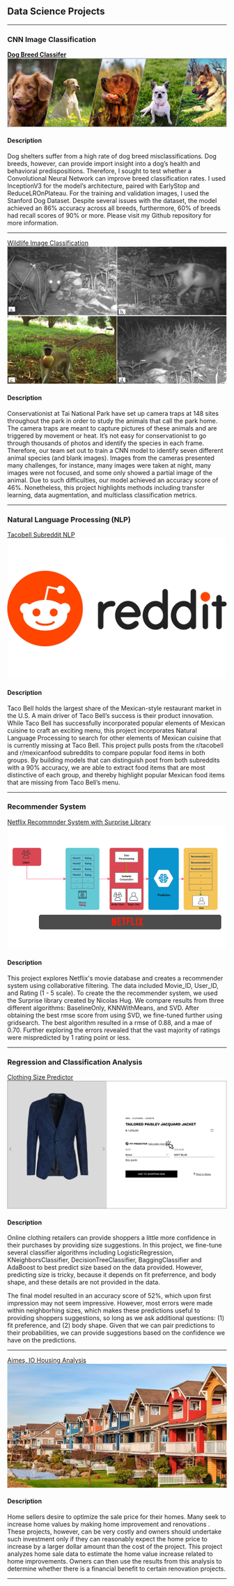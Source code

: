 ## Data Science Projects

---

### CNN Image Classification 

[**Dog Breed Classifer**](https://github.com/lgonzal6/dog_breed_classifier)
<img src="images/dog_collage2.png?raw=true"/>

#### Description
Dog shelters suffer from a high rate of dog breed misclassifications. Dog breeds, however, can provide import insight into a dog’s health and behavioral predispositions. Therefore, I sought to test whether a Convolutional Neural Network can improve breed classification rates. I used InceptionV3 for the model’s architecture, paired with EarlyStop and ReduceLROnPlateau. For the training and validation images, I used the Stanford Dog Dataset. Despite several issues with the dataset, the model achieved an 86% accuracy across all breeds, furthermore, 60% of breeds had recall scores of 90% or more. Please visit my Github repository for more information.


---
[Wildlife Image Classification](https://github.com/lgonzal6/Wildlife_Image_Classification)
<img src="images/wild_life2.jpeg?raw=true"/>

#### Description
Conservationist at Tai National Park have set up camera traps at 148 sites throughout the park in order to study the animals that call the park home. The camera traps are meant to capture pictures of these animals and are triggered by movement or heat. It’s not easy for conservationist to go through thousands of photos and identify the species in each frame. Therefore, our team set out to train a CNN model to identify seven different animal species (and blank images). Images from the cameras presented many challenges, for instance, many images were taken at night, many images were not focused, and some only showed a partial image of the animal. Due to such difficulties, our model achieved an accuracy score of 46%. Nonetheless, this project highlights methods including transfer learning, data augmentation, and multiclass classification metrics.


---
### Natural Language Processing (NLP)

[Tacobell Subreddit NLP](https://github.com/lgonzal6/tacobell_reddit_nlp)
<img src="images/reddit.jpeg?raw=true"/>
#### Description
Taco Bell holds the largest share of the Mexican-style restaurant market in the U.S. A main driver of Taco Bell’s success is their product innovation. While Taco Bell has successfully incorporated popular elements of Mexican cuisine to craft an exciting menu, this project incorporates Natural Language Processing to search for other elements of Mexican cuisine that is currently missing at Taco Bell. This project pulls posts from the r/tacobell and r/mexicanfood subreddits to compare popular food items in both groups. By building models that can distinguish post from both subreddits with a 90% accuracy, we are able to extract food items that are most distinctive of each group, and thereby highlight popular Mexican food items that are missing from Taco Bell’s menu. 

---
### Recommender System

[Netflix Recommnder System with Surprise Library](https://github.com/lgonzal6/netflix_recommender_surprise)
<img src="images/recommend.jpg?raw=true"/>

#### Description
This project explores Netflix's movie database and creates a recommender system using collaborative filtering. The data included Movie_ID, User_ID, and Rating (1 - 5 scale). To create the the recommender system, we used the Surprise library created by Nicolas Hug. We compare results from three different algorithms: BaselineOnly, KNNWithMeans, and SVD. After obtaining the best rmse score from using SVD, we fine-tuned further using gridsearch. The best algorithm resulted in a rmse of 0.88, and a mae of 0.70. Further exploring the errors revealed that the vast majority of ratings were mispredicted by 1 rating point or less. 

---
### Regression and Classification Analysis

[Clothing Size Predictor](https://github.com/lgonzal6/clothes_size_prediction)
<img src="images/clothes.jpeg?raw=true"/>

#### Description 

Online clothing retailers can provide shoppers a little more confidence in their purchases by providing size suggestions. In this project, we fine-tune several classifier algorithms including LogisticRegression, KNeighborsClassifier, DecisionTreeClassifier, BaggingClassifier and AdaBoost to best predict size based on the data provided. However, predicting size is tricky, because it depends on fit preferrence, and body shape, and these details are not provided in the data. 

The final model resulted in an accuracy score of 52%, which upon first impression may not seem impressive. However, most errors were made within neighborhing sizes, which makes these predictions useful to providing shoppers suggestions, so long as we ask additional questions: (1) fit preference, and (2) body shape. Given that we can pair predictions to their probabilities, we can provide suggestions based on the confidence we have on the predictions. 

---

[Aimes, IO Housing Analysis](https://github.com/lgonzal6/aimes_iowa_housing)
<img src="images/housing.jpeg?raw=true"/>

#### Description 

Home sellers desire to optimize the sale price for their homes. Many seek to increase home values by making home improvement and renovations . These projects, however, can be very costly and owners should undertake such investment only if they can reasonably expect the home price to increase by a larger dollar amount than the cost of the project. This project analyzes home sale data to estimate the home value increase related to home improvements. Owners can then use the results from this analysis to determine whether there is a financial benefit to certain renovation projects.

---
